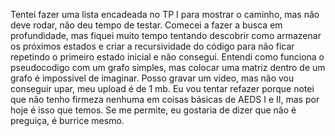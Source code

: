 Tentei fazer uma lista encadeada no TP I para mostrar o caminho, mas não deve rodar, não deu tempo de testar.
Comecei a fazer a busca em profundidade, mas fiquei muito tempo tentando descobrir como armazenar os próximos estados e criar a recursividade do código para não ficar repetindo o primeiro estado inicial e não consegui.
Entendi como funciona o pseudocodigo com um grafo simples, mas colocar uma matriz dentro de um grafo é impossivel de imaginar. Posso gravar um vídeo, mas não vou conseguir upar, meu upload é de 1 mb.
Eu vou tentar refazer porque notei que não tenho firmeza nenhuma em coisas básicas de AEDS I e II, mas por hoje é isso que temos.
Se me permite, eu gostaria de dizer que não é preguiça, é burrice mesmo.